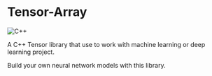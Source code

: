 # Tensor-Array

![C++](https://img.shields.io/badge/C%2B%2B-17-blue)

A C++ Tensor library that use to work with machine learning or deep learning project.

Build your own neural network models with this library.
